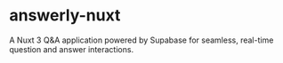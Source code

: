 # answerly-nuxt
A Nuxt 3 Q&amp;A application powered by Supabase for seamless, real-time question and answer interactions.
